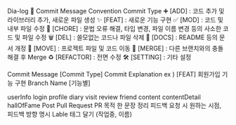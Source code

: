Dia-log
📜 Commit Message Convention
Commit Type
➕ [ADD] : 코드 추가 및 라이브러리 추가, 새로운 파일 생성
✨ [FEAT] : 새로운 기능 구현
✅ [MOD] : 코드 및 내부 파일 수정
🧱 [CHORE] : 문법 오류 해결, 타입 변경, 파일 이름 변경 등의 사소한 코드 및 파일 수정
🗑 [DEL] : 쓸모없는 코드나 파일 삭제
📄 [DOCS] : README 등의 문서 개정
🚚 [MOVE] : 프로젝트 파일 및 코드 이동
🔀 [MERGE] : 다른 브랜치와의 충돌 해결 후 Merge
♻ [REFACTOR] : 전면 수정
🛠 [SETTING] : 기타 설정

Commit Message
[Commit Type] Commit Explanation
ex ) [FEAT] 회원가입 기능 구현
Branch Name
[기능별]

userInfo
login
profile
diary
visit
review
friend
content
contentDetail
hallOfFame
Post
Pull Request
PR 목적 한 문장 정리
피드백 요청 시 원하는 시점, 피드백 방향 명시
Lable 태그 달기 (작업중, 이름)
